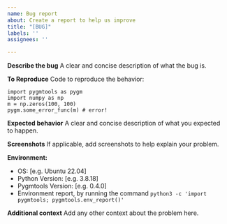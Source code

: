 ```yaml
---
name: Bug report
about: Create a report to help us improve
title: "[BUG]"
labels: ''
assignees: ''

---
```


**Describe the bug**
A clear and concise description of what the bug is.

**To Reproduce**
Code to reproduce the behavior:
```
import pygmtools as pygm
import numpy as np
m = np.zeros(100, 100)
pygm.some_error_func(m) # error!
```

**Expected behavior**
A clear and concise description of what you expected to happen.

**Screenshots**
If applicable, add screenshots to help explain your problem.

**Environment:**
 - OS: [e.g. Ubuntu 22.04]
 - Python Version: [e.g. 3.8.18]
 - Pygmtools Version: [e.g. 0.4.0]
 - Environment report, by running the command ``python3 -c 'import pygmtools; pygmtools.env_report()'``

**Additional context**
Add any other context about the problem here.
